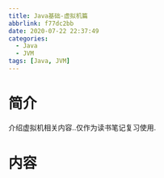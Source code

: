 ```yaml
---
title: Java基础-虚拟机篇
abbrlink: f77dc2bb
date: 2020-07-22 22:37:49
categories:
  - Java
  - JVM
tags: [Java, JVM]
---
```


# 简介

介绍虚拟机相关内容..仅作为读书笔记复习使用.

# 内容

